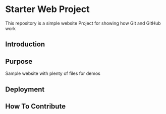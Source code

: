 # Starter Web Project

This repository is a simple website Project
for showing how Git and GitHub work

## Introduction

## Purpose

Sample website with plenty of files for demos

## Deployment

## How To Contribute